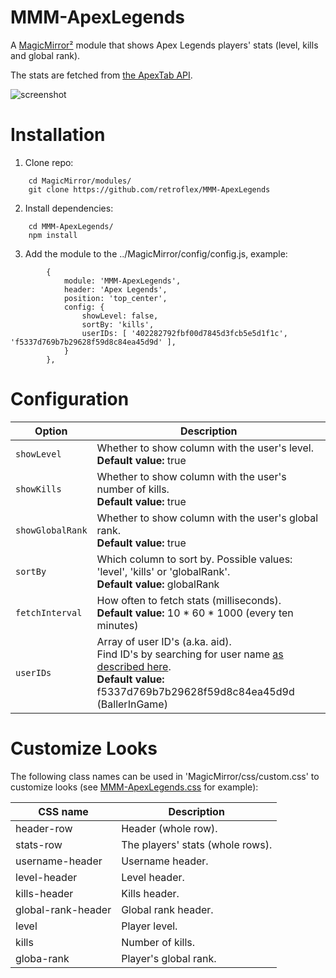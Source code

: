 # MMM-ApexLegends
A [MagicMirror²](https://github.com/MichMich/MagicMirror) module that shows Apex Legends players' stats (level, kills and global rank).

The stats are fetched from [the ApexTab API](https://github.com/Tabwire/ApexTab-API).

![screenshot](https://user-images.githubusercontent.com/25268023/57530504-afb85700-7337-11e9-9e42-9219633512d3.png)

# Installation
1. Clone repo:
```
	cd MagicMirror/modules/
	git clone https://github.com/retroflex/MMM-ApexLegends
```
2. Install dependencies:
```
	cd MMM-ApexLegends/
	npm install
```
3. Add the module to the ../MagicMirror/config/config.js, example:
```
		{
			module: 'MMM-ApexLegends',
			header: 'Apex Legends',
			position: 'top_center',
			config: {
				showLevel: false,
				sortBy: 'kills',
				userIDs: [ '402282792fbf00d7845d3fcb5e5d1f1c', 'f5337d769b7b29628f59d8c84ea45d9d' ],
			}
		},
```
# Configuration
| Option                        | Description
| ------------------------------| -----------
| `showLevel`                   | Whether to show column with the user's level.<br />**Default value:** true
| `showKills`                   | Whether to show column with the user's number of kills.<br />**Default value:** true
| `showGlobalRank`              | Whether to show column with the user's global rank.<br />**Default value:** true
| `sortBy`                      | Which column to sort by. Possible values: 'level', 'kills' or 'globalRank'.<br />**Default value:** globalRank
| `fetchInterval`               | How often to fetch stats (milliseconds).<br />**Default value:** 10 * 60 * 1000 (every ten minutes)
| `userIDs`                     | Array of user ID's (a.ka. aid).<br />Find ID's by searching for user name [as described here](https://github.com/Tabwire/ApexTab-API#search-by-name).<br />**Default value:** f5337d769b7b29628f59d8c84ea45d9d (BallerInGame)

# Customize Looks
The following class names can be used in 'MagicMirror/css/custom.css' to customize looks (see [MMM-ApexLegends.css](https://github.com/retroflex/MMM-ApexLegends/blob/master/MMM-ApexLegends.css) for example):

| CSS name                      | Description
| ------------------------------| -----------
| header-row                    | Header (whole row).
| stats-row                     | The players' stats (whole rows).
| username-header               | Username header.
| level-header                  | Level header.
| kills-header                  | Kills header.
| global-rank-header            | Global rank header.
| level                         | Player level.
| kills                         | Number of kills.
| globa-rank                    | Player's global rank.
